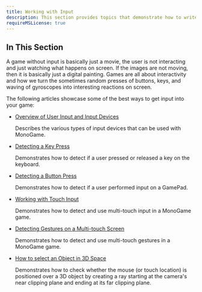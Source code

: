 ```yaml
---
title: Working with Input
description: This section provides topics that demonstrate how to write code that managed input in your MonoGame project for keyboard, mouse, gamepad and touch.
requireMSLicense: true
---
```


## In This Section

A game without input is basically just a movie, the user is not interacting and just watching what happens on screen.  If the images are not moving, then it is basically just a digital painting.  Games are all about interactivity and how we turn the sometimes random presses of buttons, keys, and waving of gyroscopes into interesting reactions on screen.

The following articles showcase some of the best ways to get input into your game:

* [Overview of User Input and Input Devices](../../whatis/input/index.md)

  Describes the various types of input devices that can be used with MonoGame.

* [Detecting a Key Press](HowTo_DetectKeyPress.md)

  Demonstrates how to detect if a user pressed or released a key on the keyboard.

* [Detecting a Button Press](HowTo_DetectGamePadInput.md)

  Demonstrates how to detect if a user performed input on a GamePad.

* [Working with Touch Input](HowTo_UseMultiTouchInput.md)

  Demonstrates how to detect and use multi-touch input in a MonoGame game.

* [Detecting Gestures on a Multi-touch Screen](HowTo_Detect_Gestures.md)

  Demonstrates how to detect and use multi-touch gestures in a MonoGame game.

* [How to select an Object in 3D Space](../graphics/HowTo_Select_an_Object_with_a_Mouse.md)

  Demonstrates how to check whether the mouse (or touch location) is positioned over a 3D object by creating a ray starting at the camera's near clipping plane and ending at its far clipping plane.
